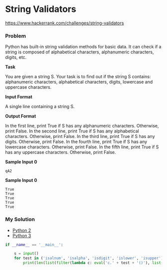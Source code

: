 # String Validators

https://www.hackerrank.com/challenges/string-validators

### Problem

Python has built-in string validation methods for basic data. It can check if a string is composed of alphabetical characters, alphanumeric characters, digits, etc.

**Task** 

You are given a string S. 
Your task is to find out if the string S contains: alphanumeric characters, alphabetical characters, digits, lowercase and uppercase characters.

**Input Format**

A single line containing a string S.

**Output Format**

In the first line, print True if S has any alphanumeric characters. Otherwise, print False. 
In the second line, print True if S has any alphabetical characters. Otherwise, print False. 
In the third line, print True if S has any digits. Otherwise, print False. 
In the fourth line, print True if S has any lowercase characters. Otherwise, print False. 
In the fifth line, print True if S has any uppercase characters. Otherwise, print False.

**Sample Input 0**

```
qA2
```

**Sample Input 0**

```
True
True
True
True
True
```

### My Solution

- [Python 2](python2.py)
- [Python 3](python3.py)
```python
if __name__ == '__main__':

    s = input()
    for test in ('isalnum', 'isalpha', 'isdigit', 'islower', 'isupper'):
        print(len(list(filter(lambda c: eval('c.' + test + '()'), list(s)))) > 0)

````